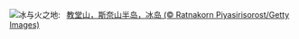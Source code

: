 ![](https://www.bing.com/th?id=OHR.KirkjufellAurora_ZH-CN7878752057_UHD.jpg&w=1000)冰与火之地:&nbsp;&ensp;[教堂山，斯奈山半岛，冰岛 (© Ratnakorn Piyasirisorost/Getty Images)](https://www.bing.com/th?id=OHR.KirkjufellAurora_ZH-CN7878752057_UHD.jpg)
<br><br/>
